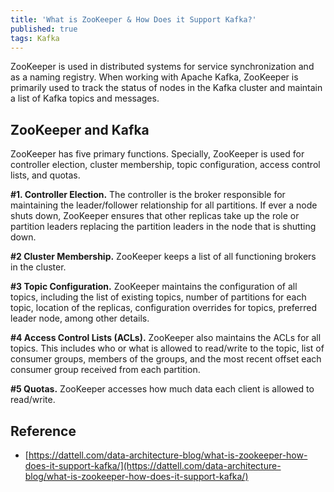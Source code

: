 ```yaml
---
title: 'What is ZooKeeper & How Does it Support Kafka?'
published: true
tags: Kafka
---
```


ZooKeeper is used in distributed systems for service synchronization and as a
naming registry. When working with Apache Kafka, ZooKeeper is primarily used to
track the status of nodes in the Kafka cluster and maintain a list of Kafka
topics and messages.

## ZooKeeper and Kafka

ZooKeeper has five primary functions. Specially, ZooKeeper is used for
controller election, cluster membership, topic configuration, access control
lists, and quotas.

**#1. Controller Election.** The controller is the broker responsible for
maintaining the leader/follower relationship for all partitions. If ever a node
shuts down, ZooKeeper ensures that other replicas take up the role or partition
leaders replacing the partition leaders in the node that is shutting down.

**#2 Cluster Membership.** ZooKeeper keeps a list of all functioning brokers in
the cluster.

**#3 Topic Configuration.** ZooKeeper maintains the configuration of all topics,
including the list of existing topics, number of partitions for each topic,
location of the replicas, configuration overrides for topics, preferred leader
node, among other details.

**#4 Access Control Lists (ACLs).** ZooKeeper also maintains the ACLs for all
topics. This includes who or what is allowed to read/write to the topic, list of
consumer groups, members of the groups, and the most recent offset each consumer
group received from each partition.

**#5 Quotas.** ZooKeeper accesses how much data each client is allowed to
read/write.

## Reference

- [https://dattell.com/data-architecture-blog/what-is-zookeeper-how-does-it-support-kafka/](https://dattell.com/data-architecture-blog/what-is-zookeeper-how-does-it-support-kafka/)